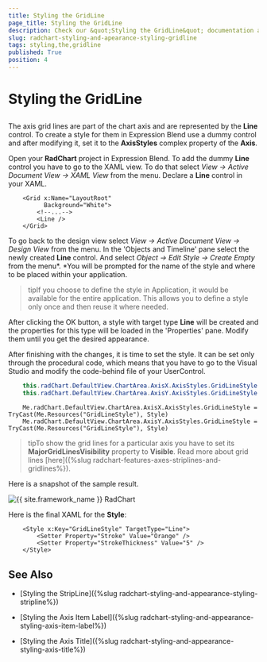 ```yaml
---
title: Styling the GridLine
page_title: Styling the GridLine
description: Check our &quot;Styling the GridLine&quot; documentation article for the RadChart {{ site.framework_name }} control.
slug: radchart-styling-and-apearance-styling-gridline
tags: styling,the,gridline
published: True
position: 4
---
```


# Styling the GridLine



## 

The axis grid lines are part of the chart axis and are represented by the __Line__ control. To create a style for them in Expression Blend use a dummy control and after modifying it, set it to the __AxisStyles__ complex property of the __Axis__.

Open your __RadChart__ project in Expression Blend. To add the dummy __Line__ control you have to go to the XAML view. To do that select *View -> Active Document View -> XAML View* from the menu. Declare a __Line__ control in your XAML.



```XAML
	<Grid x:Name="LayoutRoot"
	      Background="White">
	    <!--...-->
	    <Line />
	</Grid>
```



To go back to the design view select *View -> Active Document View -> Design View* from the menu. In the 'Objects and Timeline' pane select the newly created __Line__ control. And select *Object -> Edit Style -> Create Empty* from the menu*. *You will be prompted for the name of the style and where to be placed within your application.

>tipIf you choose to define the style in Application, it would be available for the entire application. This allows you to define a style only once and then reuse it where needed.

After clicking the OK button, a style with target type __Line__ will be created and the properties for this type will be loaded in the 'Properties' pane. Modify them until you get the desired appearance.

After finishing with the changes, it is time to set the style. It can be set only through the procedural code, which means that you have to go to the Visual Studio and modify the code-behind file of your UserControl.



```C#
	this.radChart.DefaultView.ChartArea.AxisX.AxisStyles.GridLineStyle = this.Resources["GridLineStyle"] as Style;
	this.radChart.DefaultView.ChartArea.AxisY.AxisStyles.GridLineStyle = this.Resources["GridLineStyle"] as Style;
```





```VB.NET
	Me.radChart.DefaultView.ChartArea.AxisX.AxisStyles.GridLineStyle = TryCast(Me.Resources("GridLineStyle"), Style)
	Me.radChart.DefaultView.ChartArea.AxisY.AxisStyles.GridLineStyle = TryCast(Me.Resources("GridLineStyle"), Style)
```



>tipTo show the grid lines for a particular axis you have to set its __MajorGridLinesVisibility__ property to __Visible__. Read more about grid lines [here]({%slug radchart-features-axes-striplines-and-gridlines%}).

Here is a snapshot of the sample result.

![{{ site.framework_name }} RadChart  ](images/RadChart_StylingAxisGridLines_04.png)

Here is the final XAML for the __Style__:



```XAML
	<Style x:Key="GridLineStyle" TargetType="Line">
	    <Setter Property="Stroke" Value="Orange" />
	    <Setter Property="StrokeThickness" Value="5" />
	</Style>
```



## See Also

 * [Styling the StripLine]({%slug radchart-styling-and-appearance-styling-stripline%})

 * [Styling the Axis Item Label]({%slug radchart-styling-and-appearance-styling-axis-item-label%})

 * [Styling the Axis Title]({%slug radchart-styling-and-appearance-styling-axis-title%})
